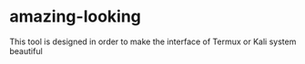 # amazing-looking
This tool is designed in order to make the interface of Termux or Kali system beautiful
